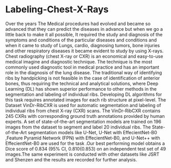 # Labeling-Chest-X-Rays
Over the years The Medical procedures had evolved and became so advanced that they can predict the diseases in advance but when we go a little back to make it all possible, It required the study and diagnosis of the symptoms and conditions of the particular diseases and conditions and when it came to study of Lungs, cardio, diagnosing tumors, bone injuries and other respiratory diseases it became evident to study by using X-rays. Chest radiography (chest X-ray or CXR) is an economical and easy-to-use medical imagine and diagnostic technique. The technique is the most commonly used diagnostic tool in medical practice and has an important role in the diagnosis of the lung disease.
The traditional way of identifying ribs by handpicking is not feasible in the case of identification of anterior bones, thus requiring the technical and analytical solutions, where Deep Learning (DL) has shown superior performance to other methods in the segmentation and labeling of individual ribs. Developing DL algorithms for this task requires annotated images for each rib structure at pixel-level. The Dataset VinDr-RibCXR is used for automatic segmentation and labeling of individual ribs from chest X-ray (CXR) scans. The VinDr-RibCXR contains 245 CXRs with corresponding ground truth annotations provided by human experts. A set of state-of-the-art segmentation models are trained on 196 images from the dataset to segment and label 20 individual ribs. The State-of-the-Art segmentation models like U-Net, U-Net with EffecientNet-B0 ,Feature Pyramid Network (FPN) with EffecientNet-B0, and U-Net++ with EffecientNet-B0 are used for the task .Our best performing model obtains a Dice score of 0.834 (95% CI, 0.810{0.853) on an independent test set of 49 images.The same experiment is conducted with other datasets like JSRT and Shenzen and  the results are recorded for further analysis. 
